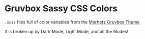 # Gruvbox Sassy CSS Colors

`.scss` files full of color variables from the [Morhetz Gruvbox Theme](https://github.com/gruvbox-community/gruvbox)

It is broken up by Dark Mode, Light Mode, and all the Modes!
